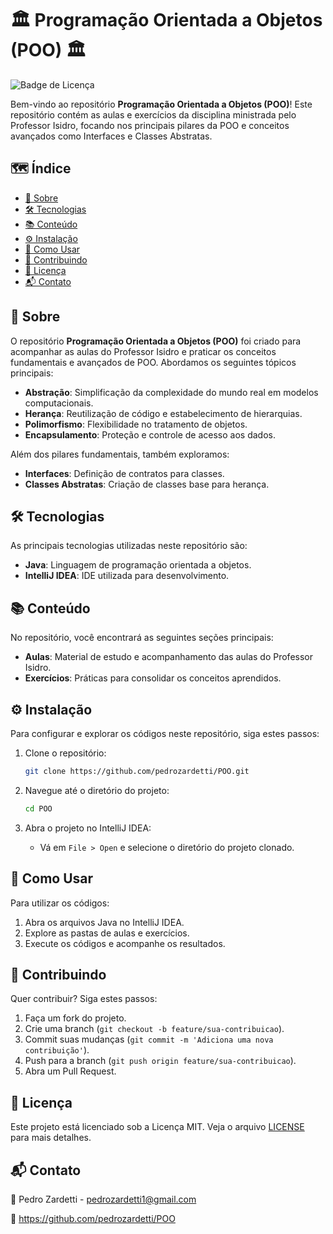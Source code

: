 # 🏛️ Programação Orientada a Objetos (POO) 🏛️

![Badge de Licença](https://img.shields.io/badge/licença-MIT-blue.svg)

Bem-vindo ao repositório **Programação Orientada a Objetos (POO)**! Este repositório contém as aulas e exercícios da disciplina ministrada pelo Professor Isidro, focando nos principais pilares da POO e conceitos avançados como Interfaces e Classes Abstratas.

## 🗺️ Índice

- [📖 Sobre](#-sobre)
- [🛠️ Tecnologias](#️-tecnologias)
- [📚 Conteúdo](#-conteúdo)
- [⚙️ Instalação](#-instalação)
- [🚦 Como Usar](#-como-usar)
- [🤝 Contribuindo](#-contribuindo)
- [📜 Licença](#-licença)
- [📬 Contato](#-contato)

## 📖 Sobre

O repositório **Programação Orientada a Objetos (POO)** foi criado para acompanhar as aulas do Professor Isidro e praticar os conceitos fundamentais e avançados de POO. Abordamos os seguintes tópicos principais:

- **Abstração**: Simplificação da complexidade do mundo real em modelos computacionais.
- **Herança**: Reutilização de código e estabelecimento de hierarquias.
- **Polimorfismo**: Flexibilidade no tratamento de objetos.
- **Encapsulamento**: Proteção e controle de acesso aos dados.

Além dos pilares fundamentais, também exploramos:

- **Interfaces**: Definição de contratos para classes.
- **Classes Abstratas**: Criação de classes base para herança.

## 🛠️ Tecnologias

As principais tecnologias utilizadas neste repositório são:

- **Java**: Linguagem de programação orientada a objetos.
- **IntelliJ IDEA**: IDE utilizada para desenvolvimento.

## 📚 Conteúdo

No repositório, você encontrará as seguintes seções principais:

- **Aulas**: Material de estudo e acompanhamento das aulas do Professor Isidro.
- **Exercícios**: Práticas para consolidar os conceitos aprendidos.

## ⚙️ Instalação

Para configurar e explorar os códigos neste repositório, siga estes passos:

1. Clone o repositório:
    ```bash
    git clone https://github.com/pedrozardetti/POO.git
    ```

2. Navegue até o diretório do projeto:
    ```bash
    cd POO
    ```

3. Abra o projeto no IntelliJ IDEA:
    - Vá em `File > Open` e selecione o diretório do projeto clonado.

## 🚦 Como Usar

Para utilizar os códigos:

1. Abra os arquivos Java no IntelliJ IDEA.
2. Explore as pastas de aulas e exercícios.
3. Execute os códigos e acompanhe os resultados.

## 🤝 Contribuindo

Quer contribuir? Siga estes passos:

1. Faça um fork do projeto.
2. Crie uma branch (`git checkout -b feature/sua-contribuicao`).
3. Commit suas mudanças (`git commit -m 'Adiciona uma nova contribuição'`).
4. Push para a branch (`git push origin feature/sua-contribuicao`).
5. Abra um Pull Request.

## 📜 Licença

Este projeto está licenciado sob a Licença MIT. Veja o arquivo [LICENSE](LICENSE) para mais detalhes.

## 📬 Contato

📧 Pedro Zardetti - pedrozardetti1@gmail.com

🔗 https://github.com/pedrozardetti/POO
